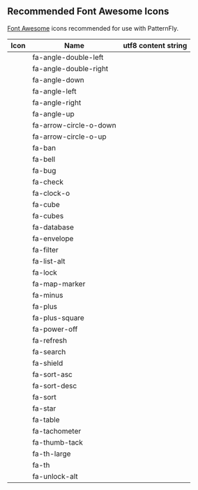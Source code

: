 ## Recommended Font Awesome Icons

[Font Awesome](http://fontawesome.io/icons/) icons recommended for use with PatternFly.

| Icon                                                   | Name                      | utf8 content string|
| ------------------------------------------------------ | ------------------------- | --------------- |
| <span class="fa fa-angle-double-left"></span>          | fa-angle-double-left      |                 |
| <span class="fa fa-angle-double-right"></span>         | fa-angle-double-right     |                 |
| <span class="fa fa-angle-down"></span>                 | fa-angle-down             |                 |
| <span class="fa fa-angle-left"></span>                 | fa-angle-left             |                 |
| <span class="fa fa-angle-right"></span>                | fa-angle-right            |                 |
| <span class="fa fa-angle-up"></span>                   | fa-angle-up               |                 |
| <span class="fa fa-arrow-circle-o-down"></span>        | fa-arrow-circle-o-down    |                 |
| <span class="fa fa-arrow-circle-o-up"></span>          | fa-arrow-circle-o-up      |                 |
| <span class="fa fa-ban"></span>                        | fa-ban                    |                 |
| <span class="fa fa-bell"></span>                       | fa-bell                   |                 |
| <span class="fa fa-bug"></span>                        | fa-bug                    |                 |
| <span class="fa fa-check"></span>                      | fa-check                  |                 |
| <span class="fa fa-clock-o"></span>                    | fa-clock-o                |                 |
| <span class="fa fa-cube"></span>                       | fa-cube                   |                 |
| <span class="fa fa-cubes"></span>                      | fa-cubes                  |                 |
| <span class="fa fa-database"></span>                   | fa-database               |                 |
| <span class="fa fa-envelope"></span>                   | fa-envelope               |                 |
| <span class="fa fa-filter"></span>                     | fa-filter                 |                 |
| <span class="fa fa-list-alt"></span>                   | fa-list-alt               |                 |
| <span class="fa fa-lock"></span>                       | fa-lock                   |                 |
| <span class="fa fa-map-marker"></span>                 | fa-map-marker             |                 |
| <span class="fa fa-minus"></span>                      | fa-minus                  |                 |
| <span class="fa fa-plus"></span>                       | fa-plus                   |                 |
| <span class="fa fa-plus-square"></span>                | fa-plus-square            |                 |
| <span class="fa fa-power-off"></span>                  | fa-power-off              |                 |
| <span class="fa fa-refresh"></span>                    | fa-refresh                |                 |
| <span class="fa fa-search"></span>                     | fa-search                 |                 |
| <span class="fa fa-shield"></span>                     | fa-shield                 |                 |
| <span class="fa fa-sort-asc"></span>                   | fa-sort-asc               |                 |
| <span class="fa fa-sort-desc"></span>                  | fa-sort-desc              |                 |
| <span class="fa fa-sort"></span>                       | fa-sort                   |                 |
| <span class="fa fa-star"></span>                       | fa-star                   |                 |
| <span class="fa fa-table"></span>                      | fa-table                  |                 |
| <span class="fa fa-tachometer"></span>                 | fa-tachometer             |                 |
| <span class="fa fa-thumb-tack"></span>                 | fa-thumb-tack             |                 |
| <span class="fa fa-th-large"></span>                   | fa-th-large               |                 |
| <span class="fa fa-th"></span>                         | fa-th                     |                 |
| <span class="fa fa-unlock-alt"></span>                 | fa-unlock-alt             |                 |
